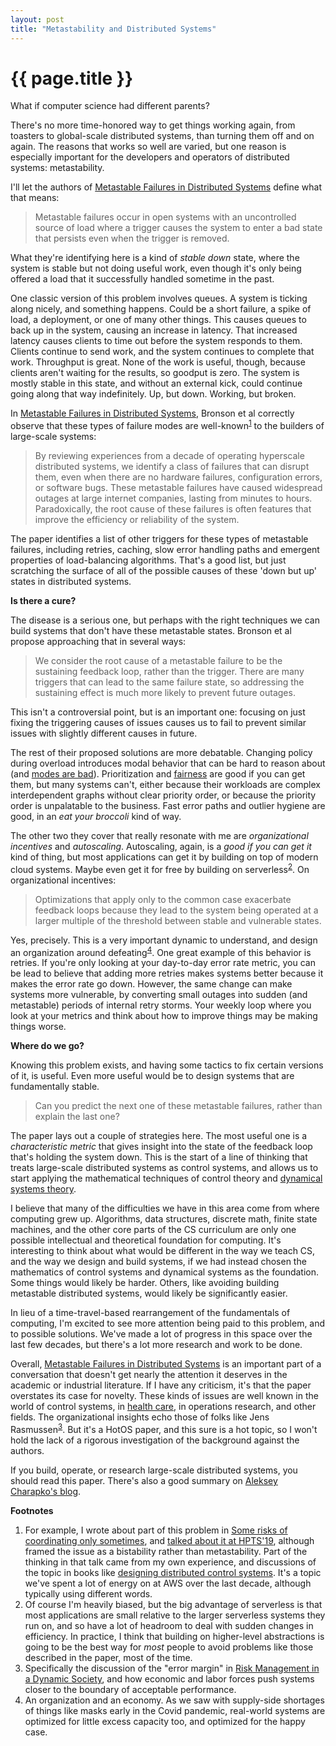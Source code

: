 ```yaml
---
layout: post
title: "Metastability and Distributed Systems"
---
```


{{ page.title }}
================

<p class="meta">What if computer science had different parents?</p>

There's no more time-honored way to get things working again, from toasters to global-scale distributed systems, than turning them off and on again. The reasons that works so well are varied, but one reason is especially important for the developers and operators of distributed systems: metastability.

I'll let the authors of [Metastable Failures in Distributed Systems](https://sigops.org/s/conferences/hotos/2021/papers/hotos21-s11-bronson.pdf) define what that means:

> Metastable failures occur in open systems with an uncontrolled source of load where a trigger causes the system to enter a bad state that persists even when the trigger is removed.

What they're identifying here is a kind of *stable down* state, where the system is stable but not doing useful work, even though it's only being offered a load that it successfully handled sometime in the past. 

One classic version of this problem involves queues. A system is ticking along nicely, and something happens. Could be a short failure, a spike of load, a deployment, or one of many other things. This causes queues to back up in the system, causing an increase in latency. That increased latency causes clients to time out before the system responds to them. Clients continue to send work, and the system continues to complete that work. Throughput is great. None of the work is useful, though, because clients aren't waiting for the results, so goodput is zero. The system is mostly stable in this state, and without an external kick, could continue going along that way indefinitely. Up, but down. Working, but broken.

In [Metastable Failures in Distributed Systems](https://sigops.org/s/conferences/hotos/2021/papers/hotos21-s11-bronson.pdf), Bronson et al correctly observe that these types of failure modes are well-known<sup>[1](#foot1)</sup> to the builders of large-scale systems:

> By reviewing experiences from a decade of operating hyperscale distributed systems, we identify a class of failures that can disrupt them, even when there are no hardware failures, configuration errors, or software bugs. These metastable failures have caused widespread outages at large internet companies, lasting from minutes to hours. Paradoxically, the root cause of these failures is often features that improve the efficiency or reliability of the system.

The paper identifies a list of other triggers for these types of metastable failures, including retries, caching, slow error handling paths and emergent properties of load-balancing algorithms. That's a good list, but just scratching the surface of all of the possible causes of these 'down but up' states in distributed systems. 

**Is there a cure?**

The disease is a serious one, but perhaps with the right techniques we can build systems that don't have these metastable states. Bronson et al propose approaching that in several ways:

> We consider the root cause of a metastable failure to be the sustaining feedback loop, rather than the trigger. There are many triggers that can lead to the same failure state, so addressing the sustaining effect is much more likely to prevent future outages.

This isn't a controversial point, but is an important one: focusing on just fixing the triggering causes of issues causes us to fail to prevent similar issues with slightly different causes in future.

The rest of their proposed solutions are more debatable. Changing policy during overload introduces modal behavior that can be hard to reason about (and [modes are bad](https://aws.amazon.com/builders-library/avoiding-fallback-in-distributed-systems/)). Prioritization and [fairness](https://aws.amazon.com/builders-library/fairness-in-multi-tenant-systems/) are good if you can get them, but many systems can't, either because their workloads are complex interdependent graphs without clear priority order, or because the priority order is unpalatable to the business. Fast error paths and outlier hygiene are good, in an *eat your broccoli* kind of way.

The other two they cover that really resonate with me are *organizational incentives* and *autoscaling*. Autoscaling, again, is a *good if you can get it* kind of thing, but most applications can get it by building on top of modern cloud systems. Maybe even get it for free by building on serverless<sup>[2](#foot2)</sup>. On organizational incentives:

> Optimizations that apply only to the common case exacerbate feedback loops because they lead to the system being operated at a larger multiple of the threshold between stable and vulnerable states.

Yes, precisely. This is a very important dynamic to understand, and design an organization around defeating<sup>[4](#foot4)</sup>. One great example of this behavior is retries. If you're only looking at your day-to-day error rate metric, you can be lead to believe that adding more retries makes systems better because it makes the error rate go down. However, the same change can make systems more vulnerable, by converting small outages into sudden (and metastable) periods of internal retry storms. Your weekly loop where you look at your metrics and think about how to improve things may be making things worse.

**Where do we go?**

Knowing this problem exists, and having some tactics to fix certain versions of it, is useful. Even more useful would be to design systems that are fundamentally stable.

> Can you predict the next one of these metastable failures, rather than explain the last one?

The paper lays out a couple of strategies here. The most useful one is a *characteristic metric* that gives insight into the state of the feedback loop that's holding the system down. This is the start of a line of thinking that treats large-scale distributed systems as control systems, and allows us to start applying the mathematical techniques of control theory and [dynamical systems theory](https://en.wikipedia.org/wiki/Dynamical_system).

I believe that many of the difficulties we have in this area come from where computing grew up. Algorithms, data structures, discrete math, finite state machines, and the other core parts of the CS curriculum are only one possible intellectual and theoretical foundation for computing. It's interesting to think about what would be different in the way we teach CS, and the way we design and build systems, if we had instead chosen the mathematics of control systems and dynamical systems as the foundation. Some things would likely be harder. Others, like avoiding building metastable distributed systems, would likely be significantly easier.

In lieu of a time-travel-based rearrangement of the fundamentals of computing, I'm excited to see more attention being paid to this problem, and to possible solutions. We've made a lot of progress in this space over the last few decades, but there's a lot more research and work to be done.

Overall, [Metastable Failures in Distributed Systems](https://sigops.org/s/conferences/hotos/2021/papers/hotos21-s11-bronson.pdf) is an important part of a conversation that doesn't get nearly the attention it deserves in the academic or industrial literature. If I have any criticism, it's that the paper overstates its case for novelty. These kinds of issues are well known in the world of control systems, in [health care](https://qualitysafety.bmj.com/content/14/2/130), in operations research, and other fields. The organizational insights echo those of folks like Jens Rasmussen<sup>[3](#foot3)</sup>. But it's a HotOS paper, and this sure is a hot topic, so I won't hold the lack of a rigorous investigation of the background against the authors.

If you build, operate, or research large-scale distributed systems, you should read this paper. There's also a good summary on [Aleksey Charapko's blog](http://charap.co/metastable-failures-in-distributed-systems/).

**Footnotes**

 1. <a name="foot1"></a> For example, I wrote about part of this problem in [Some risks of coordinating only sometimes](https://brooker.co.za/blog/2019/05/01/emergent.html), and [talked about it at HPTS'19](http://www.hpts.ws/papers/2019/brooker.pdf), although framed the issue as a bistability rather than metastability. Part of the thinking in that talk came from my own experience, and discussions of the topic in books like [designing distributed control systems](https://www.amazon.com/Designing-Distributed-Control-Systems-Language/dp/1118694155/). It's a topic we've spent a lot of energy on at AWS over the last decade, although typically using different words.
 2. <a name="foot2"></a> Of course I'm heavily biased, but the big advantage of serverless is that most applications are small relative to the larger serverless systems they run on, and so have a lot of headroom to deal with sudden changes in efficiency. In practice, I think that building on higher-level abstractions is going to be the best way for *most* people to avoid problems like those described in the paper, most of the time.
 3. <a name="foot3"></a> Specifically the discussion of the "error margin" in [Risk Management in a Dynamic Society](https://lewebpedagogique.com/audevillemain/files/2014/12/maint-Rasmus-1997.pdf), and how economic and labor forces push systems closer to the boundary of acceptable performance. 
 4. <a name="foot4"></a> An organization and an economy. As we saw with supply-side shortages of things like masks early in the Covid pandemic, real-world systems are optimized for little excess capacity too, and optimized for the happy case.

